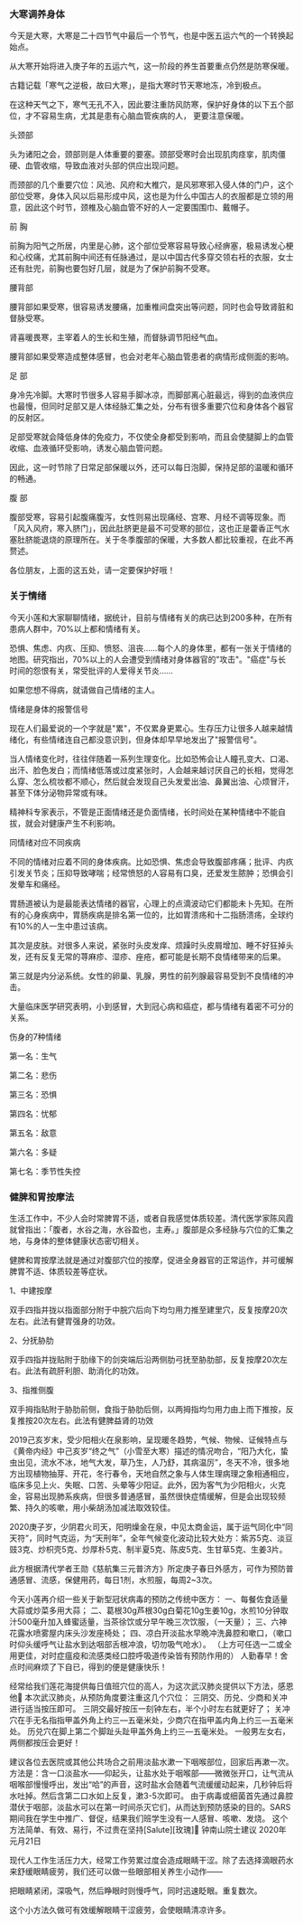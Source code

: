 ### 大寒调养身体 

今天是大寒，大寒是二十四节气中最后一个节气，也是中医五运六气的一个转换起始点。

从大寒开始将进入庚子年的五运六气，这一阶段的养生首要重点仍然是防寒保暖。

古籍记载「寒气之逆极，故曰大寒」，是指大寒时节天寒地冻，冷到极点。

在这种天气之下，寒气无孔不入，因此要注重防风防寒，保护好身体的以下五个部位，才不容易生病，尤其是患有心脑血管疾病的人， 更要注意保暖。

头颈部

头为诸阳之会，颈部则是人体重要的要塞。颈部受寒时会出现肌肉痉挛，肌肉僵硬、血管收缩，导致血液对头部的供应出现问题。

而颈部的几个重要穴位：风池、风府和大椎穴，是风邪寒邪入侵人体的门户，这个部位受寒，身体入风以后易形成中风，这也是为什么中国古人的衣服都是立领的用意，因此这个时节，颈椎及心脑血管不好的人一定要围围巾、戴帽子。

前 胸

前胸为阳气之所居，内里是心肺，这个部位受寒容易导致心经痹塞，极易诱发心梗和心绞痛，尤其前胸中间还有任脉通过，是以中国古代多穿交领右衽的衣服，女士还有肚兜，前胸也要包好几层，就是为了保护前胸不受寒。

腰背部

腰背部如果受寒，很容易诱发腰痛，加重椎间盘突出等问题，同时也会导致肾脏和督脉受寒。

肾喜暖畏寒，主宰着人的生长和生殖，而督脉调节阳经气血。

腰背部如果受寒造成整体感冒，也会对老年心脑血管患者的病情形成侧面的影响。

足 部

身冷先冷脚。大寒时节很多人容易手脚冰凉，而脚部离心脏最远，得到的血液供应也最慢，但同时足部又是人体经脉汇集之处，分布有很多重要穴位和身体各个器官的反射区。

足部受寒就会降低身体的免疫力，不仅使全身都受到影响，而且会使腿脚上的血管收缩、血液循环受影响，诱发心脑血管问题。

因此，这一时节除了日常足部保暖以外，还可以每日泡脚，保持足部的温暖和循环的畅通。

腹 部

腹部受寒，容易引起腹痛腹泻，女性则易出现痛经、宫寒、月经不调等现象。而「风入风府，寒入脐门」，因此肚脐更是最不可受寒的部位，这也正是藿香正气水塞肚脐能退烧的原理所在。关于冬季腹部的保暖，大多数人都比较重视，在此不再赘述。

各位朋友，上面的这五处，请一定要保护好哦！


### 关于情绪

今天小莲和大家聊聊情绪，据统计，目前与情绪有关的病已达到200多种，在所有患病人群中，70%以上都和情绪有关。

恐惧、焦虑、内疚、压抑、愤怒、沮丧……每个人的身体里，都有一张关于情绪的地图。研究指出，70%以上的人会遭受到情绪对身体器官的"攻击"。"癌症"与长时间的怨恨有关，常受批评的人爱得关节炎……

如果您想不得病，就请做自己情绪的主人。 

情绪是身体的报警信号

现在人们最爱说的一个字就是"累"，不仅累身更累心。生存压力让很多人越来越情绪化，有些情绪连自己都没意识到，但身体却早早地发出了"报警信号"。

当人情绪变化时，往往伴随着一系列生理变化。比如恐怖会让人瞳孔变大、口渴、出汗、脸色发白；而情绪低落或过度紧张时，人会越来越讨厌自己的长相，觉得怎么穿、怎么梳妆都不顺心，然后就会发现自己头发爱出油、鼻翼出油、心烦冒汗，甚至下体分泌物异常或有味。

精神科专家表示，不管是正面情绪还是负面情绪，长时间处在某种情绪中不能自拔，就会对健康产生不利影响。

同情绪对应不同疾病

不同的情绪对应着不同的身体疾病。比如恐惧、焦虑会导致腹部疼痛；批评、内疚引发关节炎；压抑导致哮喘；经常愤怒的人容易有口臭，还爱发生脓肿；恐惧会引发晕车和痛经。

胃肠道被认为是最能表达情绪的器官，心理上的点滴波动它们都能未卜先知。在所有的心身疾病中，胃肠疾病是排名第一位的，比如胃溃疡和十二指肠溃疡，全球约有10%的人一生中患过该病。

其次是皮肤。对很多人来说，紧张时头皮发痒、烦躁时头皮屑增加、睡不好狂掉头发，还有反复无常的荨麻疹、湿疹、痤疮，都可能是长期不良情绪带来的后果。

第三就是内分泌系统。女性的卵巢、乳腺，男性的前列腺最容易受到不良情绪的冲击。

大量临床医学研究表明，小到感冒，大到冠心病和癌症，都与情绪有着密不可分的关系。

伤身的7种情绪

第一名：生气

第二名：悲伤

第三名：恐惧

第四名：忧郁

第五名：敌意

第六名：多疑

第七名：季节性失控


### 健脾和胃按摩法

生活工作中，不少人会时常脾胃不适，或者自我感觉体质较差。清代医学家陈风霞就曾指出：「腹者，水谷之海，水谷盈也，主寿。」腹部是众多经脉与穴位的汇集之地，与身体的整体健康状态密切相关。

健脾和胃按摩法就是通过对腹部穴位的按摩，促进全身器官的正常运作，并可缓解脾胃不适、体质较差等症状。

1、中建按摩

双手四指并拢以指面部分附于中脘穴后向下均匀用力推至建里穴，反复按摩20次左右。此法有健胃强身的功效。

2、分抚胁肋

双手四指并拢贴附于肋缘下的剑突端后沿两侧肋弓抚至胁肋部，反复按摩20次左右。此法有疏肝利胆、助消化的功效。

3、指推侧腹

双手拇指贴附于胁肋前侧，食指于胁肋后侧，以两拇指均匀用力由上而下推按，反复推按20次左右。此法有健脾益肾的功效


2019己亥岁末，受少阳相火在泉影响，呈现暖冬趋势，气候、物候、证候特点与《黄帝内经》中己亥岁“终之气”（小雪至大寒）描述的情况吻合，“阳乃大化，蛰虫出见，流水不冰，地气大发，草乃生，人乃舒，其病温厉”，冬天不冷，很多地方出现植物抽芽、开花，冬行春令，天地自然之象与人体生理病理之象相通相应，临床多见上火、失眠、口苦、头晕等少阳证。此外，因为客气为少阳相火，火克金，容易出现肺系疾病，但很多普通感冒，虽然很快症情缓解，但是会出现较频繁、持久的咳嗽，用小柴胡汤加减法取效较佳。


2020庚子岁，少阴君火司天，阳明燥金在泉，中见太商金运，属于运气同化中“同天符”，同时气克运，为“天刑年”，全年气候变化波动比较大处方：紫苏5克、淡豆豉3克、炒枳壳5克、炒厚朴5克、制半夏5克、陈皮5克、生甘草5克、生姜3片。

 此方根据清代学者王勋《慈航集三元普济方》所定庚子春日外感方，可作为预防普通感冒、流感，保健用药，每日1剂，水煎服，每周2~3次。 


今天小莲再介绍一些关于新型冠状病毒的预防之传统中医方：
一、每餐佐食适量大蒜或炒菜多用大蒜；
二、葛根30g芦根30g白菊花10g生姜10g，水煎10分钟取汁500毫升加入蜂蜜适量，当茶徐饮或分早午晚三次饮服，（一天量）；
三、六神花露水喷雾屋内床头沙发座椅处；
四、凉白开淡盐水早晩冲洗鼻腔和嗽口，（嗽口时仰头缓呼气让盐水到达咽部舌根冲浪，切勿吸气呛水）。
（上方可任选一二或全用更佳，对时症瘟疫和流感类经口腔呼吸道传染皆有预防作用的）
人勤春早！舍点时间麻烦了下自已，得到的便是健康快乐！



经常给我们莲花海提供每日值班穴位的高人，为这次武汉肺炎提供以下方法，感恩他🙏
本次武汉肺炎，从预防角度要注重这几个穴位：
三阴交、历兑、少商和关冲进行适当按压即可。
三阴交最好按压一刻钟左右，半个小时左右就更好了；
关冲穴在手无名指指甲盖外角上约三—五毫米处，少商穴在指甲盖内角上约三—五毫米处。
历兑穴在脚上第二个脚趾头趾甲盖外角上约三—五毫米处。
一般男左女右，两侧都按压会更好！

建议各位去医院或其他公共场合之前用淡盐水漱一下咽喉部位，回家后再漱一次。方法是：含一口淡盐水——仰起头，让盐水处于咽喉部——微微张开口，让气流从咽喉部慢慢呼出，发出“哈”的声音，这时盐水会随着气流缓缓动起来，几秒钟后将水吐掉。然后含第二口水如上反复，漱3-5次即可。
由于病毒或细菌首先通过鼻腔潜伏于咽部，淡盐水可以在第一时间杀灭它们，从而达到预防感染的目的。SARS期间我在学生中推广、督促，结果我们班学生没有一人感冒、咳嗽、发烧。
这个方法简单、有效、易行，不过贵在坚持[Salute][玫瑰]💪
钟南山院士建议
                2020年元月21日



现代人工作生活压力大，经常工作劳累过度会造成眼睛干涩。除了去选择滴眼药水来舒缓眼睛疲劳，我们还可以做一些眼部相关养生小动作——

把眼睛紧闭，深吸气，然后睁眼时则慢呼气，同时迅速眨眼。重复数次。

这个小方法久做可有效缓解眼睛干涩疲劳，会使眼睛清凉许多。

